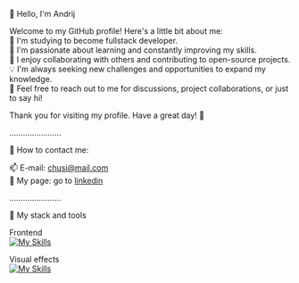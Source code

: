 👋 Hello, I'm Andrij<br>

Welcome to my GitHub profile! Here's a little bit about me:<br>
🔭 I'm studying to become fullstack developer.<br>
🌱 I'm passionate about learning and constantly improving my skills.<br>
👯 I enjoy collaborating with others and contributing to open-source projects.<br>
💡 I'm always seeking new challenges and opportunities to expand my knowledge.<br>
💬 Feel free to reach out to me for discussions, project collaborations, or just to say hi!<br>

Thank you for visiting my profile. Have a great day! 🌟<br>


.......................

🤝 How to contact me:<br>

📫 E-mail: chusi@mail.com<br>
💬 My page: go to [linkedin](https://www.linkedin.com/in/andrijcsuhran/)<br>

.......................

🧠 My stack and tools<br>

Frontend<br>
[![My Skills](https://skillicons.dev/icons?i=js,html,css,bootstrap,github,typescript,vscode,webflow,wordpress,react,nodejs&perline=5)](https://skillicons.dev)

Visual effects<br>
[![My Skills](https://skillicons.dev/icons?i=ai,figma,ps)](https://skillicons.dev)


<!--
**fairycreator/fairycreator** is a ✨ _special_ ✨ repository because its `README.md` (this file) appears on your GitHub profile.

Here are some ideas to get you started:

- 🔭 I’m currently working on ...
- 🌱 I’m currently learning ...
- 👯 I’m looking to collaborate on ...
- 🤔 I’m looking for help with ...
- 💬 Ask me about ...
- 📫 How to reach me: ...
- 😄 Pronouns: ...
- ⚡ Fun fact: ...
-->
